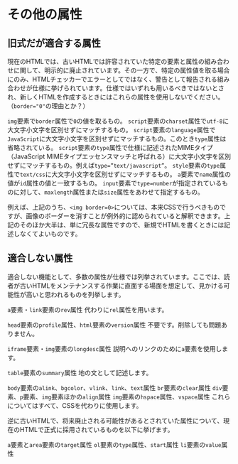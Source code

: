 # その他の属性
<!--カスタムデータ属性やらなにやらの説明-->
<!--
ただし、カスタムデータ属性もグローバル属性なので、`xml:*`と名前空間について書くのが適当か。
-->

## 旧式だが適合する属性
現在のHTMLでは、古いHTMLでは許容されていた特定の要素と属性の組み合わせに関して、明示的に廃止されています。その一方で、特定の属性値を取る場合にのみ、HTMLチェッカーでエラーとしてではなく、警告として報告される組み合わせが仕様に挙げられています。仕様ではいずれも用いるべきではないとされ、新しくHTMLを作成するときにはこれらの属性を使用しないでください。（`border="0"`の理由とか？）

`img`要素で`border`属性で`0`の値を取るもの。
`script`要素の`charset`属性で`utf-8`に大文字小文字を区別せずにマッチするもの。
`script`要素の`language`属性で`JavaScript`に大文字小文字を区別せずにマッチするもの。このとき`type`属性は省略されている。
`script`要素の`type`属性で仕様に記述されたMIMEタイプ（JavaScript MIMEタイプエッセンスマッチと呼ばれる）に大文字小文字を区別せずにマッチするもの。例えば`type=”text/javascript”`。
`style`要素の`type`属性で`text/css`に大文字小文字を区別せずにマッチするもの。
`a`要素で`name`属性の値が`id`属性の値と一致するもの。
`input`要素で`type=number`が指定されているものに対して、`maxlength`属性または`size`属性をあわせて指定するもの。

例えば、上記のうち、`<img border=0>`については、本来CSSで行うべきものですが、画像のボーダーを消すことが例外的に認められていると解釈できます。上記のそのほか大半は、単に冗長な属性ですので、新規でHTMLを書くときには記述しなくてよいものです。

## 適合しない属性
適合しない機能として、多数の属性が仕様では列挙されています。ここでは、読者が古いHTMLをメンテナンスする作業に直面する場面を想定して、見かける可能性が高いと思われるものを列挙します。

`a`要素・`link`要素の`rev`属性
代わりに`rel`属性を用います。

`head`要素の`profile`属性、`html`要素の`version`属性
不要です。削除しても問題ありません。

`iframe`要素・`img`要素の`longdesc`属性
説明へのリンクのために`a`要素を使用します。

`table`要素の`summary`属性
地の文として記述します。

`body`要素の`alink`、`bgcolor`、`vlink`、`link`、`text`属性
`br`要素の`clear`属性
`div`要素、`p`要素、`img`要素ほかの`align`属性
`img`要素の`hspace`属性、`vspace`属性
これらについてはすべて、CSSを代わりに使用します。

逆に古いHTMLで、将来廃止される可能性があるとされていた属性について、現在のHTMLで正式に採用されているものを以下に挙げます。

`a`要素と`area`要素の`target`属性
`ol`要素の`type`属性、`start`属性
`li`要素の`value`属性
